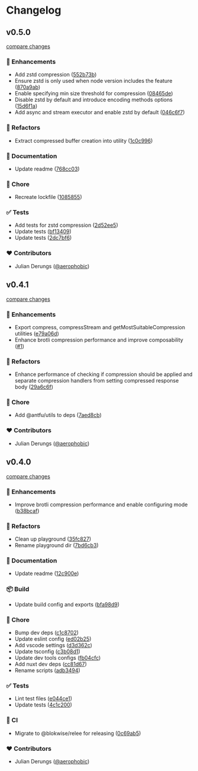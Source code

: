 # Changelog


## v0.5.0

[compare changes](https://github.com/blokwise/h3-compression/compare/v0.4.1...v0.5.0)

### 🚀 Enhancements

- Add zstd compression ([552b73b](https://github.com/blokwise/h3-compression/commit/552b73b))
- Ensure zstd is only used when node version includes the feature ([870a9ab](https://github.com/blokwise/h3-compression/commit/870a9ab))
- Enable specifying min size threshold for compression ([08465de](https://github.com/blokwise/h3-compression/commit/08465de))
- Disable zstd by default and introduce encoding methods options ([15d6f1a](https://github.com/blokwise/h3-compression/commit/15d6f1a))
- Add async and stream executor and enable zstd by default ([046c6f7](https://github.com/blokwise/h3-compression/commit/046c6f7))

### 💅 Refactors

- Extract compressed buffer creation into utility ([1c0c996](https://github.com/blokwise/h3-compression/commit/1c0c996))

### 📖 Documentation

- Update readme ([768cc03](https://github.com/blokwise/h3-compression/commit/768cc03))

### 🏡 Chore

- Recreate lockfile ([1085855](https://github.com/blokwise/h3-compression/commit/1085855))

### ✅ Tests

- Add tests for zstd compression ([2d52ee5](https://github.com/blokwise/h3-compression/commit/2d52ee5))
- Update tests ([bf13409](https://github.com/blokwise/h3-compression/commit/bf13409))
- Update tests ([2dc7bf6](https://github.com/blokwise/h3-compression/commit/2dc7bf6))

### ❤️ Contributors

- Julian Derungs ([@aerophobic](https://github.com/aerophobic))

## v0.4.1

[compare changes](https://github.com/blokwise/h3-compression/compare/v0.4.0...v0.4.1)

### 🚀 Enhancements

- Export compress, compressStream and getMostSuitableCompression utilities ([e79a06d](https://github.com/blokwise/h3-compression/commit/e79a06d))
- Enhance brotli compression performance and improve composability ([#1](https://github.com/blokwise/h3-compression/pull/1))

### 💅 Refactors

- Enhance performance of checking if compression should be applied and separate compression handlers from setting compressed response body ([29a6c6f](https://github.com/blokwise/h3-compression/commit/29a6c6f))

### 🏡 Chore

- Add @antfu/utils to deps ([7aed8cb](https://github.com/blokwise/h3-compression/commit/7aed8cb))

### ❤️ Contributors

- Julian Derungs ([@aerophobic](https://github.com/aerophobic))

## v0.4.0

[compare changes](https://github.com/blokwise/h3-compression/compare/v0.3.3...v0.4.0)

### 🚀 Enhancements

- Improve brotli compression performance and enable configuring mode ([b38bcaf](https://github.com/blokwise/h3-compression/commit/b38bcaf))

### 💅 Refactors

- Clean up playground ([35fc827](https://github.com/blokwise/h3-compression/commit/35fc827))
- Rename playground dir ([7bd6cb3](https://github.com/blokwise/h3-compression/commit/7bd6cb3))

### 📖 Documentation

- Update readme ([12c900e](https://github.com/blokwise/h3-compression/commit/12c900e))

### 📦 Build

- Update build config and exports ([bfa98d9](https://github.com/blokwise/h3-compression/commit/bfa98d9))

### 🏡 Chore

- Bump dev deps ([c1c8702](https://github.com/blokwise/h3-compression/commit/c1c8702))
- Update eslint config ([ed02b25](https://github.com/blokwise/h3-compression/commit/ed02b25))
- Add vscode settings ([d3d362c](https://github.com/blokwise/h3-compression/commit/d3d362c))
- Update tsconfig ([c3b08d1](https://github.com/blokwise/h3-compression/commit/c3b08d1))
- Update dev tools configs ([fb04cfc](https://github.com/blokwise/h3-compression/commit/fb04cfc))
- Add nuxt dev deps ([cc81d67](https://github.com/blokwise/h3-compression/commit/cc81d67))
- Rename scripts ([adb3494](https://github.com/blokwise/h3-compression/commit/adb3494))

### ✅ Tests

- Lint test files ([e044ce1](https://github.com/blokwise/h3-compression/commit/e044ce1))
- Update tests ([4c1c200](https://github.com/blokwise/h3-compression/commit/4c1c200))

### 🤖 CI

- Migrate to @blokwise/relee for releasing ([0c69ab5](https://github.com/blokwise/h3-compression/commit/0c69ab5))

### ❤️ Contributors

- Julian Derungs ([@aerophobic](https://github.com/aerophobic))

